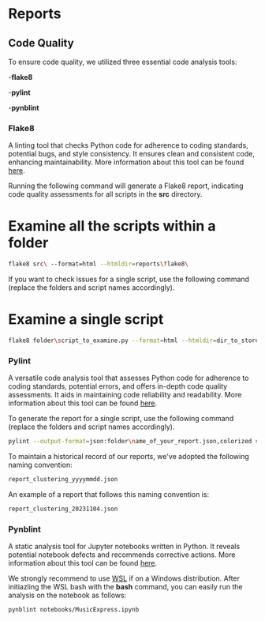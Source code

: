 # Reports

## Code Quality

To ensure code quality, we utilized three essential code analysis tools:

-**flake8**

-**pylint**

-**pynblint**

### Flake8

A linting tool that checks Python code for adherence to coding standards, potential bugs, and style consistency. It ensures clean and consistent code, enhancing maintainability. More information about this tool can be found [here](https://github.com/PyCQA/flake8).

Running the following command will generate a Flake8 report, indicating code quality assessments for all scripts in the **src** directory.

# Examine all the scripts within a folder

```bash
flake8 src\ --format=html --htmldir=reports\flake8\
```

If you want to check issues for a single script, use the following command (replace the folders and script names accordingly).

# Examine a single script

```bash
flake8 folder\script_to_examine.py --format=html --htmldir=dir_to_store_html_file\
```

### Pylint

A versatile code analysis tool that assesses Python code for adherence to coding standards, potential errors, and offers in-depth code quality assessments. It aids in maintaining code reliability and readability. More information about this tool can be found [here](https://github.com/pylint-dev/pylint).

To generate the report for a single script, use the following command (replace the folders and script names accordingly).

```bash
pylint --output-format=json:folder\name_of_your_report.json,colorized script_folder\script_to_examine.py
```

To maintain a historical record of our reports, we've adopted the following naming convention:

```bash
report_clustering_yyyymmdd.json
```

An example of a report that follows this naming convention is:

```bash
report_clustering_20231104.json
```

### Pynblint

A static analysis tool for Jupyter notebooks written in Python. It reveals potential notebook defects and recommends corrective actions. More information about this tool can be found [here](https://github.com/collab-uniba/pynblint).

We strongly recommend to use [WSL](https://learn.microsoft.com/en-us/windows/wsl/install) if on a Windows distribution.
After initiazling the WSL bash with the **bash** command, you can easily run the analysis on the notebook as follows:

```bash
pynblint notebooks/MusicExpress.ipynb
```
